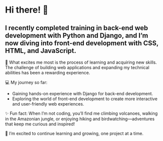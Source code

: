 # Hi there! 👋

## I recently completed training in back-end web development with Python and Django, and I’m now diving into front-end development with CSS, HTML, and JavaScript.

🌱 What excites me most is the process of learning and acquiring new skills. The challenge of building web applications and expanding my technical abilities has been a rewarding experience.

💻 My journey so far:

  *  Gaining hands-on experience with Django for back-end development.
  *  Exploring the world of front-end development to create more interactive and user-friendly web experiences.

✨ Fun fact: When I’m not coding, you’ll find me climbing volcanoes, walking in the Amazonian jungle, or enjoying hiking and birdwatching—adventures that keep me curious and inspired!

🚀 I’m excited to continue learning and growing, one project at a time. 
